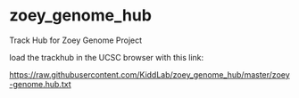 # zoey_genome_hub
Track Hub for Zoey Genome Project



load the trackhub in the UCSC browser with this link:

https://raw.githubusercontent.com/KiddLab/zoey_genome_hub/master/zoey-genome.hub.txt